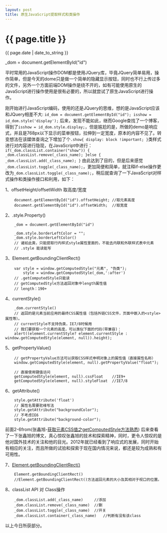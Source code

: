 ```yaml
---
layout: post
title: 原生JavaScript提取样式和类操作
---
```


{{ page.title }}
================
<p class="meta">{{ page.date | date_to_string }}</p>
_dom = document.getElementById("id")

平时常用的JavaScript操作DOM都是使用JQuery库，毕竟JQuery简单易用，操作简单，但是今天的dome只是做一个简单的隐藏显示按钮，同时也不行上传过多的文件，另外一个方面前端DOM操作是绕不开的，如有可能使用原生的JavaScript进行操作使用是很有必要的，所以就尝试了原生JavaScript进行操作。     

刚开始进行JavaScript编码，使用的还是JQuery的思维，想的是JavaScript应该和JQuery相差不大:
		```
			id_dom = document.getElementById("id");
			isshow = id_dom.style('display');
		```
后来，发现不能如此，继而Google查找了一个博客，得到了`isshow = id_dom.style.display;`，但是尴尬的是，所做的demo是响应式，并且是768px以下显示的菜单按钮，拉伸到一定宽度，原本的内容不见了。转变想法在该媒体查询之下增加了个`.show{ display: block !important; }`类样式进行对内容进行隐现，在JavaScript中进行：
		```
			if(_dom.classList.container("show")) {
				_dom.classList.remove(_class_name);
			}else { _dom.classList.add(_class_name); }
		```
由此达到了目的，但是后来感觉`_dom.classList.toggle(_class_name);`，更加简便和简单，就注释if-else操作更改为`_dom.classList.toggle(_class_name);`，稍后就查询了一下JavaScript对样式操作和类操作接口和利用，如下：

1、offsetHeight/offsetWidth 取高度/宽度

```
	document.getElementById("id").offsetHeight; //取元素高度
	document.getElementById("id").offsetWidth;  //取宽度
```

2、.style.Property()

```
	_dom = document.getElementById("id")
```

```
	_dom.style.borderLeftColor = "";
	_dom.style.borderLeftColor()
	// 诸如此类，只能提取行内样式style属性里面的，不能去内联和外联样式表中元素
	// .style 能读能写
```

3、Element.getBoundingClientRect()

```
	var style = window.getComputedStyle("元素", "伪类");
		style = window.getComputedStyle(_dom,':after')
	// .getComputedStyle只能读
	// getComputedStyle方法返回对象中length属性值
	// length：190+
```

4、currentStyle()

```
	_dom.currentStyle()
	// 返回的是元素当前应用的最终CSS属性值（包括外链CSS文件，页面中嵌入的<style>属性等）。
	// currentStyle不支持伪类，IE7/8时候用
	// 我们要获取一个元素的高度，可以类似下面的代码(带兼容)：
	alert((element.currentStyle? element.currentStyle : window.getComputedStyle(element, null)).height);
```

5、getPropertyValue()

```
	// getPropertyValue方法可以获取CSS样式申明对象上的属性值（直接属性名称）
	window.getComputedStyle(element, null).getPropertyValue("float");

	// 直接使用键值访问
	getComputedStyle(element, null).cssFloat	//IE9+
	getComputedStyle(element, null).styleFloat	//IE7/8
```

6、getAttribute()

```
	style.getAttribute('float')
	// 属性名需要驼峰写法
	style.getAttribute("backgroundColor");
	// 不考虑IE6
	style.getAttribute("background-color");
```

前面2-6from(张鑫旭-[获取元素CSS值之getComputedStyle方法熟悉](http://www.zhangxinxu.com/wordpress/2012/05/getcomputedstyle-js-getpropertyvalue-currentstyle/))
后来查看了一下张鑫旭的博文，真心惊叹张鑫旭的技术和探索精神，同时，更令人惊叹的是他对国外技术的关注和他的目光。2012年就已经看到了响应式的发展，同时开始有相应的关注，而且所做的试验和探索于现在国内情况来说，都还是较为成熟和有可用性。   

7、[Element.getBoundingClientRect()](MDN-https://developer.mozilla.org/zh-CN/docs/Web/API/Element/getBoundingClientRect)    

```
	Element.getBoundingClientRect()
	//Element.getBoundingClientRect()方法返回元素的大小及其相对于视口的位置。	
```

8、classList API 对 Class操作

```
	_dom.classList.add(_class_name) 	//添加
	_dom.classList.remove(_class_name)	//删
	_dom.classList.toggle(_class_name)	//开关
	_dom.classList.container(_class_name) 	//判断有没有该class
```

以上今日所获部分。












































